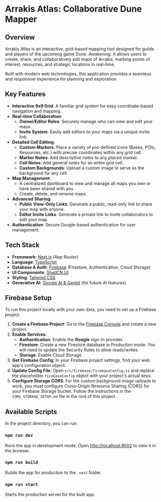 # Arrakis Atlas: Collaborative Dune Mapper

## Overview

Arrakis Atlas is an interactive, grid-based mapping tool designed for guilds and players of the upcoming game *Dune: Awakening*. It allows users to create, share, and collaboratively edit maps of Arrakis, marking points of interest, resources, and strategic locations in real-time.

Built with modern web technologies, this application provides a seamless and responsive experience for planning and exploration.

## Key Features

- **Interactive 9x9 Grid**: A familiar grid system for easy coordinate-based navigation and mapping.
- **Real-time Collaboration**:
    - **Owner/Editor Roles**: Securely manage who can view and edit your maps.
    - **Invite System**: Easily add editors to your maps via a unique invite link.
- **Detailed Cell Editing**:
    - **Custom Markers**: Place a variety of pre-defined icons (Bases, POIs, Resources, etc.) with precise coordinates within any grid cell.
    - **Marker Notes**: Add descriptive notes to any placed marker.
    - **Cell Notes**: Add general notes for an entire grid cell.
    - **Custom Backgrounds**: Upload a custom image to serve as the background for any cell.
- **Map Management**:
    - A centralized dashboard to view and manage all maps you own or have been shared with you.
    - Create, delete, and rename maps.
- **Advanced Sharing**:
    - **Public View-Only Links**: Generate a public, read-only link to share your map with anyone.
    - **Editor Invite Links**: Generate a private link to invite collaborators to edit your map.
- **Authentication**: Secure Google-based authentication for user management.

## Tech Stack

- **Framework**: [Next.js](https://nextjs.org/) (App Router)
- **Language**: [TypeScript](https://www.typescriptlang.org/)
- **Database & Auth**: [Firebase](https://firebase.google.com/) (Firestore, Authentication, Cloud Storage)
- **UI Components**: [ShadCN UI](https://ui.shadcn.com/)
- **Styling**: [Tailwind CSS](https://tailwindcss.com/)
- **Generative AI**: [Google AI & Genkit](https://firebase.google.com/docs/genkit) (for future AI features)

## Firebase Setup

To run this project locally with your own data, you need to set up a Firebase project.

1.  **Create a Firebase Project**: Go to the [Firebase Console](https://console.firebase.google.com/) and create a new project.
2.  **Enable Services**:
    - **Authentication**: Enable the **Google** sign-in provider.
    - **Firestore**: Create a new Firestore database in Production mode. You will need to update the Security Rules to allow reads/writes.
    - **Storage**: Enable Cloud Storage.
3.  **Get Firebase Config**: In your Firebase project settings, find your web app's configuration object.
4.  **Update Config File**: Open `src/firebase/firebaseConfig.ts` and replace the placeholder `firebaseConfig` object with your project's actual keys.
5.  **Configure Storage CORS**: For the custom background image uploads to work, you must configure Cross-Origin Resource Sharing (CORS) for your Firebase Storage bucket. Follow the instructions in the `CORS_STORAGE_SETUP.md` file in the root of this project.

## Available Scripts

In the project directory, you can run:

### `npm run dev`

Runs the app in development mode.
Open [http://localhost:9002](http://localhost:9002) to view it in the browser.

### `npm run build`

Builds the app for production to the `.next` folder.

### `npm run start`

Starts the production server for the built app.
